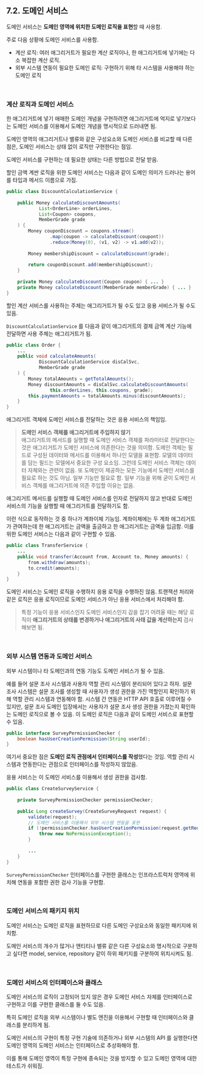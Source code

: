 ## 7.2. 도메인 서비스

도메인 서비스는 **도메인 영역에 위치한 도메인 로직을 표현**할 때 사용함.

주로 다음 상황에 도메인 서비스를 사용함.

- 계산 로직: 여러 애그리거트가 필요한 계산 로직이나, 한 애그리거트에 넣기에는 다소 복잡한 계산 로직.
- 외부 시스템 연동이 필요한 도메인 로직: 구현하기 위해 타 시스템을 사용해야 하는 도메인 로직

<br>

### 계산 로직과 도메인 서비스

한 애그리거트에 넣기 애매한 도메인 개념을 구현하려면 애그리거트에 억지로 넣기보다는 도메인 서비스를 이용해서 도메인 개념을 명시적으로 드러내면 됨.

도메인 영역의 애그리거트나 밸류와 같은 구성요소와 도메인 서비스를 비교할 때 다른 점은, 도메인 서비스는 상태 없이 로직만 구현한다는 점임.

도메인 서비스를 구현하는 데 필요한 상태는 다른 방법으로 전달 받음.

할인 금액 계싼 로직을 위한 도메인 서비스는 다음과 같이 도메인 의미가 드러나는 용어를 타입과 메서드 이름으로 가짐.

```java
public class DiscountCalculationService {
    
    public Money calculateDiscountAmounts(
            List<OrderLine> orderLines,
            List<Coupon> coupons,
            MemberGrade grade
    ) {
        Money couponDiscount = coupons.stream()
                .map(coupon -> calculateDiscount(coupont))
                .reduce(Money(0), (v1, v2) -> v1.add(v2));
        
        Money membershipDiscount = calculateDiscount(grade);
        
        return couponDiscount.add(membershipDiscount);
    }
    
    private Money calculateDiscount(Coupon coupon) { ... }
    private Money calculateDiscount(MemberGrade memberGrade) { ... }
}
```

할인 계산 서비스를 사용하는 주체는 애그리거트가 될 수도 있고 응용 서비스가 될 수도 있음.

`DiscountCalculationService` 를 다음과 같이 애그리거트의 결제 금액 계산 기능에 전달하면 사용 주체는 애그리거트가 됨.

```java
public class Order {
    ...
    public void calculateAmounts(
            DiscountCalculationService disCalSvc,
            MemberGrade grade
    ) {
        Money totalAmounts = getTotalAmounts();
        Money discountAmounts = disCalSvc.calculateDiscountAmounts(
                this.orderLines, this.coupons, grade);
        this.paymentAmounts = totalAmounts.minus(discountAmounts);
    }
}
```

애그리거트 객체에 도메인 서비스를 전달하는 것은 응용 서비스의 책임임.

> **도메인 서비스 객체를 애그리거트에 주입하지 않기** <br>
> 애그리거트의 메서드를 실행할 때 도메인 서비스 객체를 파라미터로 전달한다는 것은 애그리거트가 도메인 서비스에 의존한다는 것을 의미함.
> 도메인 객체는 필드로 구성된 데이터와 메서드를 이용해서 하나인 모델을 표현함. 모델의 데이터를 담는 필드는 모델에서 중요한 구성 요소임. 그런데 도메인 서비스 객체는 데이터 자체와는 관련이 없음.
> 또 도메인이 제공하는 모든 기능에서 도메인 서비스를 필요로 하는 것도 아님. 일부 기능만 필요로 함. 일부 기능을 위해 굳이 도메인 서비스 객체를 애그리거트에 의존 주입할 이유는 없음.


애그리거트 메서드를 실행할 때 도메인 서비스를 인자로 전달하지 않고 반대로 도메인 서비스의 기능을 실행할 때 애그리거트를 전달하기도 함.

이런 식으로 동작하는 것 중 하나가 계좌이체 기능임. 계좌이체에는 두 계좌 애그리거트가 관여하는데 한 애그리거트는 금액을 출금하고 한 애그리거트는 금액을 입금함.
이를 위한 도메인 서비스는 다음과 같이 구현할 수 있음.

```java
public class TransferService {
    ...
    public void transfer(Account from, Account to, Money amounts) {
        from.withdraw(amounts);
        to.credit(amounts);
    }
}
```

도메인 서비스는 도메인 로직을 수행하지 응용 로직을 수행하진 않음. 트랜잭션 처리와 같은 로직은 응용 로직이므로 도메인 서비스가 아닌 응용 서비스에서 처리해야 함.

> 특정 기능이 응용 서비스인지 도메인 서비스인지 감을 잡기 어려울 때는 해당 로직이 **애그리거트의 상태를 변경하거나 애그리거트의 사태 값을 계산하는지** 검사해보면 됨.

<br>

### 외부 시스템 연동과 도메인 서비스

외부 시스템이나 타 도메인과의 연동 기능도 도메인 서비스가 될 수 있음.

예를 들어 설문 조사 시스템과 사용자 역할 관리 시스템이 분리되어 있다고 하자. 설문 조사 시스템은 설문 조사를 생성할 때 사용자가 생성 권한을 가진 역할인지 확인하기 위해 역할 관리 시스템과 연동해야 함.
시스템 간 연동은 HTTP API 호출로 이루어질 수 있지만, 설문 조사 도메인 입장에서는 사용자가 설문 조사 생성 권한을 가졌는지 확인하는 도메인 로직으로 볼 수 있음. 이 도메인 로직은 다음과 같이 도메인 서비스로 표현할 수 있음.

```java
public interface SurveyPermissionChecker {
    boolean hasUserCreationPermission(String userId);
}
```

여기서 중요한 점은 **도메인 로직 관점에서 인터페이스를 작성**했다는 것임. 역할 관리 시스템과 연동한다는 관점으로 인터페이스를 작성하지 않았음.

응용 서비스는 이 도메인 서비스를 이용해서 생성 권한을 검사함.

```java
public class CreateSurveyService {
    
    private SurveyPermissionChecker permissionChecker;
    
    public Long createSurvey(CreateSurveyRequest request) {
        validate(request);
        // 도메인 서비스를 이용해서 외부 시스템 연동을 표현
        if (!permissionChecker.hasUserCreationPermission(request.getRequestorId())) {
            throw new NoPermissionException();
        }
        
        ...
    }
}
```

`SurveyPermissionChecker` 인터페이스를 구현한 클래스는 인프라스트럭처 영역에 위치해 연동을 포함한 권한 검사 기능을 구현함.

<br>

### 도메인 서비스의 패키지 위치

도메인 서비스는 도메인 로직을 표현하므로 다른 도메인 구성요소와 동일한 패키지에 위치함.

도메인 서비스의 개수가 많거나 앤티티나 밸류 같은 다른 구성요소와 명시적으로 구분하고 싶다면 model, service, repository 같이 하위 패키지를 구분하여 위치시켜도 됨.

<br>

### 도메인 서비스의 인터페이스와 클래스

도메인 서비스의 로직이 고정되어 있지 않은 경우 도메인 서비스 자체를 인터페이스로 구현하고 이를 구현한 클래스를 둘 수도 있음.

특히 도메인 로직을 외부 시스템이나 별도 엔진을 이용해서 구현할 때 인터페이스와 클래스를 분리하게 됨.

도메인 서비스의 구현이 특정 구현 기술에 의존하거나 외부 시스템의 API 를 실행한다면 도메인 영역의 도메인 서비스는 인터페이스로 추상화해야 함.

이를 통해 도메인 영역이 특정 구현에 종속되는 것을 방지할 수 있고 도메인 영역에 대한 테스트가 쉬워짐.
